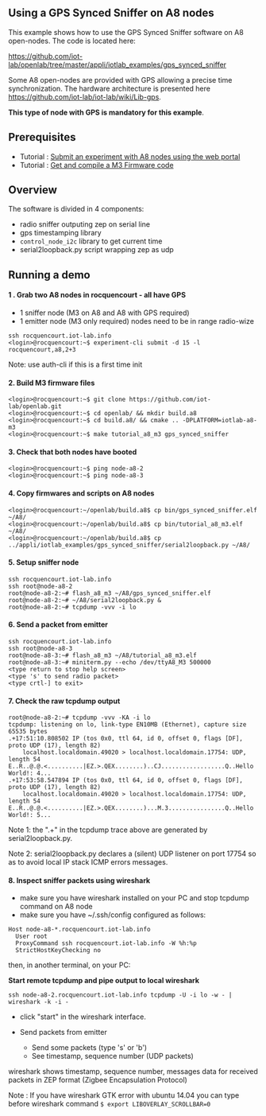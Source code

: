 Using a GPS Synced Sniffer on A8 nodes
--------------------------------------

This example shows how to use the GPS Synced Sniffer software on A8
open-nodes. The code is located here:

https://github.com/iot-lab/openlab/tree/master/appli/iotlab_examples/gps_synced_sniffer

Some A8 open-nodes are provided with GPS allowing a precise time synchronization. The hardware architecture is presented here https://github.com/iot-lab/iot-lab/wiki/Lib-gps. 

**This type of node with GPS is mandatory for this example**.

## Prerequisites

- Tutorial : [Submit an experiment with A8 nodes using the web portal](https://www.iot-lab.info/tutorials/submit-an-experiment-with-web-portal-and-m3-nodes/)
- Tutorial : [Get and compile a M3 Firmware code](https://www.iot-lab.info/tutorials/get-compile-a-m3-firmware-code/)

## Overview

The software is divided in 4 components:
- radio sniffer outputing zep on serial line
- gps timestamping library
- `control_node_i2c` library to get current time
- serial2loopback.py script wrapping zep as udp


## Running a demo

#### 1 . Grab two A8 nodes in rocquencourt - all have GPS
- 1 sniffer node (M3 on A8 and A8 with GPS required)
- 1 emitter node (M3 only required)
nodes need to be in range radio-wize

```
ssh rocquencourt.iot-lab.info
<login>@rocquencourt:~$ experiment-cli submit -d 15 -l rocquencourt,a8,2+3
```
Note: use auth-cli if this is a first time init

#### 2. Build M3 firmware files 
```
<login>@rocquencourt:~$ git clone https://github.com/iot-lab/openlab.git
<login>@rocquencourt:~$ cd openlab/ && mkdir build.a8
<login>@rocquencourt:~$ cd build.a8/ && cmake .. -DPLATFORM=iotlab-a8-m3
<login>@rocquencourt:~$ make tutorial_a8_m3 gps_synced_sniffer
```

#### 3. Check that both nodes have booted
```
<login>@rocquencourt:~$ ping node-a8-2
<login>@rocquencourt:~$ ping node-a8-3
```

#### 4. Copy firmwares and scripts on A8 nodes 
```
<login>@rocquencourt:~/openlab/build.a8$ cp bin/gps_synced_sniffer.elf ~/A8/
<login>@rocquencourt:~/openlab/build.a8$ cp bin/tutorial_a8_m3.elf ~/A8/
<login>@rocquencourt:~/openlab/build.a8$ cp ../appli/iotlab_examples/gps_synced_sniffer/serial2loopback.py ~/A8/
```

#### 5. Setup sniffer node
```
ssh rocquencourt.iot-lab.info
ssh root@node-a8-2
root@node-a8-2:~# flash_a8_m3 ~/A8/gps_synced_sniffer.elf
root@node-a8-2:~# ~/A8/serial2loopback.py & 
root@node-a8-2:~# tcpdump -vvv -i lo
```

#### 6. Send a packet from emitter
```
ssh rocquencourt.iot-lab.info
ssh root@node-a8-3
root@node-a8-3:~# flash_a8_m3 ~/A8/tutorial_a8_m3.elf
root@node-a8-3:~# miniterm.py --echo /dev/ttyA8_M3 500000
<type return to stop help screen>
<type 's' to send radio packet>
<type crtl-] to exit>
```

#### 7. Check the raw tcpdump output
```
root@node-a8-2:~# tcpdump -vvv -KA -i lo
tcpdump: listening on lo, link-type EN10MB (Ethernet), capture size 65535 bytes
.+17:51:10.808502 IP (tos 0x0, ttl 64, id 0, offset 0, flags [DF], proto UDP (17), length 82)
    localhost.localdomain.49020 > localhost.localdomain.17754: UDP, length 54
E..R..@.@.<..........|EZ.>.QEX........)..CJ..................Q..Hello World!: 4...
.+17:53:58.547894 IP (tos 0x0, ttl 64, id 0, offset 0, flags [DF], proto UDP (17), length 82)
    localhost.localdomain.49020 > localhost.localdomain.17754: UDP, length 54
E..R..@.@.<..........|EZ.>.QEX........)...M.3................Q..Hello World!: 5...
```

Note 1: the ".+" in the tcpdump trace above are generated by serial2loopback.py.

Note 2: serial2loopback.py declares a (silent) UDP listener on port 17754 so as to avoid local IP stack ICMP errors messages.


#### 8. Inspect sniffer packets using wireshark

- make sure you have wireshark installed on your PC and stop tcpdump
  command on A8 node
- make sure you have ~/.ssh/config configured as follows:

```
Host node-a8-*.rocquencourt.iot-lab.info
  User root
  ProxyCommand ssh rocquencourt.iot-lab.info -W %h:%p
  StrictHostKeyChecking no
```

then, in another terminal, on your PC:

**Start remote tcpdump and pipe output to local wireshark**
```
ssh node-a8-2.rocquencourt.iot-lab.info tcpdump -U -i lo -w - | wireshark -k -i -
```

- click "start" in the wireshark interface.

- Send packets from emitter
    - Send some packets (type 's' or 'b')
    - See timestamp, sequence number (UDP packets)


wireshark shows timestamp, sequence number, messages data for received packets
in ZEP format (Zigbee Encapsulation Protocol)


Note : If you have wireshark GTK error with ubuntu 14.04 you can type before wireshark command ``$ export LIBOVERLAY_SCROLLBAR=0``